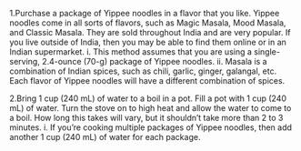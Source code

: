 1.Purchase a package of Yippee noodles in a flavor that you like. Yippee noodles come in all sorts of flavors, such as Magic Masala, Mood Masala, and Classic Masala. They are sold throughout India and are very popular. If you live outside of India, then you may be able to find them online or in an Indian supermarket.
i. This method assumes that you are using a single-serving, 2.4-ounce (70-g) package of Yippee noodles.
ii. Masala is a combination of Indian spices, such as chili, garlic, ginger, galangal, etc. Each flavor of Yippee noodles will have a different combination of spices.

2.Bring 1 cup (240 mL) of water to a boil in a pot. Fill a pot with 1 cup (240 mL) of water. Turn the stove on to high heat and allow the water to come to a boil. How long this takes will vary, but it shouldn’t take more than 2 to 3 minutes.
i. If you’re cooking multiple packages of Yippee noodles, then add another 1 cup (240 mL) of water for each package.
